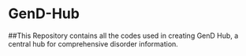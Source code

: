 # GenD-Hub

##This Repository contains all the codes used in creating GenD Hub, a central hub for comprehensive disorder information.
